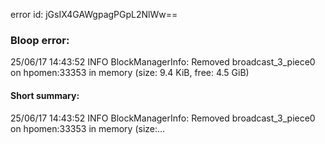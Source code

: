 error id: jGsIX4GAWgpagPGpL2NlWw==
### Bloop error:

25/06/17 14:43:52 INFO BlockManagerInfo: Removed broadcast_3_piece0 on hpomen:33353 in memory (size: 9.4 KiB, free: 4.5 GiB)
#### Short summary: 

25/06/17 14:43:52 INFO BlockManagerInfo: Removed broadcast_3_piece0 on hpomen:33353 in memory (size:...